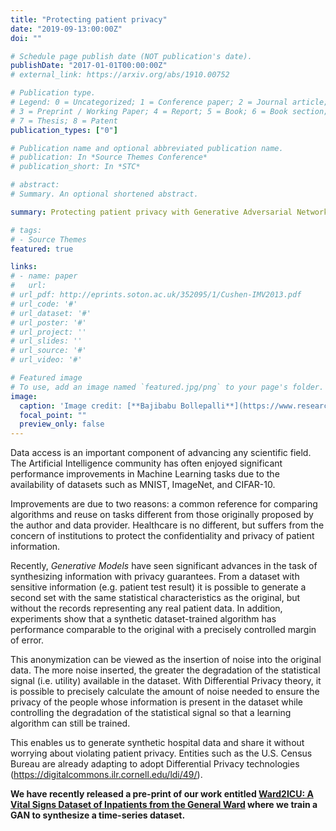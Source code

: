 ```yaml
---
title: "Protecting patient privacy"
date: "2019-09-13:00:00Z"
doi: ""

# Schedule page publish date (NOT publication's date).
publishDate: "2017-01-01T00:00:00Z"
# external_link: https://arxiv.org/abs/1910.00752

# Publication type.
# Legend: 0 = Uncategorized; 1 = Conference paper; 2 = Journal article;
# 3 = Preprint / Working Paper; 4 = Report; 5 = Book; 6 = Book section;
# 7 = Thesis; 8 = Patent
publication_types: ["0"]

# Publication name and optional abbreviated publication name.
# publication: In *Source Themes Conference*
# publication_short: In *STC*

# abstract: 
# Summary. An optional shortened abstract.

summary: Protecting patient privacy with Generative Adversarial Networks (GAN).

# tags:
# - Source Themes
featured: true

links:
# - name: paper
#   url: 
# url_pdf: http://eprints.soton.ac.uk/352095/1/Cushen-IMV2013.pdf
# url_code: '#'
# url_dataset: '#'
# url_poster: '#'
# url_project: ''
# url_slides: ''
# url_source: '#'
# url_video: '#'

# Featured image
# To use, add an image named `featured.jpg/png` to your page's folder. 
image:
  caption: 'Image credit: [**Bajibabu Bollepalli**](https://www.researchgate.net/publication/317388182_Generative_Adversarial_Network-Based_Glottal_Waveform_Model_for_Statistical_Parametric_Speech_Synthesis)'
  focal_point: ""
  preview_only: false
---
```


Data access is an important component of advancing any scientific field. The Artificial Intelligence community has often enjoyed significant performance improvements in Machine Learning tasks due to the availability of datasets such as MNIST, ImageNet, and CIFAR-10.

Improvements are due to two reasons: a common reference for comparing algorithms and reuse on tasks different from those originally proposed by the author and data provider. Healthcare is no different, but suffers from the concern of institutions to protect the confidentiality and privacy of patient information. 

Recently, _Generative Models_ have seen significant advances in the task of synthesizing information with privacy guarantees. From a dataset with sensitive information (e.g. patient test result) it is possible to generate a second set with the same statistical characteristics as the original, but without the records representing any real patient data. In addition, experiments show that a synthetic dataset-trained algorithm has performance comparable to the original with a precisely controlled margin of error.

This anonymization can be viewed as the insertion of noise into the original data. The more noise inserted, the greater the degradation of the statistical signal (i.e. utility) available in the dataset. With Differential Privacy theory, it is possible to precisely calculate the amount of noise needed to ensure the privacy of the people whose information is present in the dataset while controlling the degradation of the statistical signal so that a learning algorithm can still be trained.

This enables us to generate synthetic hospital data and share it without worrying about violating patient privacy. Entities such as the U.S. Census Bureau are already adapting to adopt Differential Privacy technologies (https://digitalcommons.ilr.cornell.edu/ldi/49/).

**We have recently released a pre-print of our work entitled [Ward2ICU: A Vital Signs Dataset of Inpatients from the General Ward](https://arxiv.org/abs/1910.00752) where we train a GAN to synthesize a time-series dataset.**
